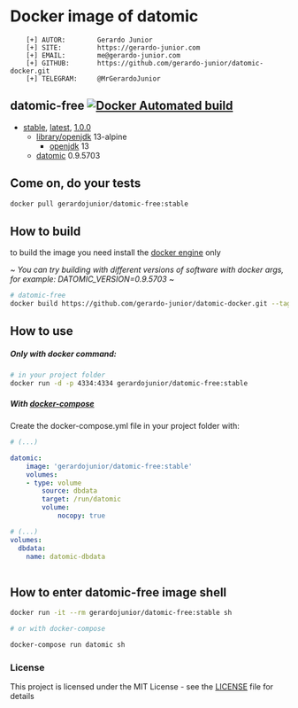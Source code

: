 # Docker image of datomic

```
    [+] AUTOR:        Gerardo Junior
    [+] SITE:         https://gerardo-junior.com
    [+] EMAIL:        me@gerardo-junior.com
    [+] GITHUB:       https://github.com/gerardo-junior/datomic-docker.git
    [+] TELEGRAM:     @MrGerardoJunior
```

## datomic-free [![Docker Automated build](https://img.shields.io/docker/automated/jrottenberg/ffmpeg.svg)](https://hub.docker.com/r/gerardojunior/datomic-free/)
- [stable](https://github.com/gerardo-junior/dynamodb-docker/blob/master/datomic-free/Dockerfile), [latest](https://github.com/gerardo-junior/dynamodb-docker/blob/develop/datomic-free/Dockerfile), [1.0.0](https://github.com/gerardo-junior/dynamodb-docker/blob/1.0.0/datomic-free/Dockerfile)
    - [library/openjdk](https://hub.docker.com/_/openjdk) 13-alpine
      - [openjdk](https://openjdk.java.net/) 13
    - [datomic](https://www.datomic.com/) 0.9.5703

## Come on, do your tests

```bash
docker pull gerardojunior/datomic-free:stable
```

## How to build

to build the image you need install the [docker engine](https://www.docker.com/) only

*~ You can try building with different versions of software with docker args, for example: DATOMIC_VERSION=0.9.5703 ~*
```bash
# datomic-free
docker build https://github.com/gerardo-junior/datomic-docker.git --tag gerardojunior/datomic-free
```
## How to use

##### Only with docker command:

```bash
# in your project folder
docker run -d -p 4334:4334 gerardojunior/datomic-free:stable
```
##### With [docker-compose](https://docs.docker.com/compose/)

Create the docker-compose.yml file  in your project folder with:

```yml
# (...)

datomic:
    image: 'gerardojunior/datomic-free:stable'
    volumes:
    - type: volume
        source: dbdata
        target: /run/datomic
        volume:
            nocopy: true

# (...)
volumes:
  dbdata:
    name: datomic-dbdata
        
```

## How to enter datomic-free image shell
 
```bash
docker run -it --rm gerardojunior/datomic-free:stable sh

# or with docker-compose

docker-compose run datomic sh
```

### License  
This project is licensed under the MIT License - see the [LICENSE](LICENSE) file for details
